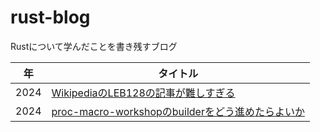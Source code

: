 # rust-blog
Rustについて学んだことを書き残すブログ

| 年 | タイトル |
|-|-|
| 2024 | [WikipediaのLEB128の記事が難しすぎる](./wikipedia-leb128-is-too-difficult.md) |
| 2024 | [proc-macro-workshopのbuilderをどう進めたらよいか](./posts/how-to-do-proc-macro-workshop-builder.md) |
